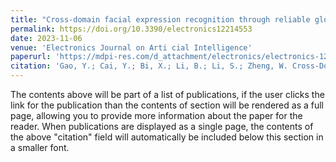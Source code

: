 ```yaml
---
title: "Cross-domain facial expression recognition through reliable global-local representation learning and dynamic label weighting"
permalink: https://doi.org/10.3390/electronics12214553
date: 2023-11-06
venue: 'Electronics Journal on Arti cial Intelligence'
paperurl: 'https://mdpi-res.com/d_attachment/electronics/electronics-12-04553/article_deploy/electronics-12-04553.pdf?version=1699275258'
citation: 'Gao, Y.; Cai, Y.; Bi, X.; Li, B.; Li, S.; Zheng, W. Cross-Domain Facial Expression Recognition through Reliable Global–Local Representation Learning and Dynamic Label Weighting. Electronics 2023, 12, 4553. https://doi.org/10.3390/electronics12214553'
---
```

The contents above will be part of a list of publications, if the user clicks the link for the publication than the contents of section will be rendered as a full page, allowing you to provide more information about the paper for the reader. When publications are displayed as a single page, the contents of the above "citation" field will automatically be included below this section in a smaller font.
